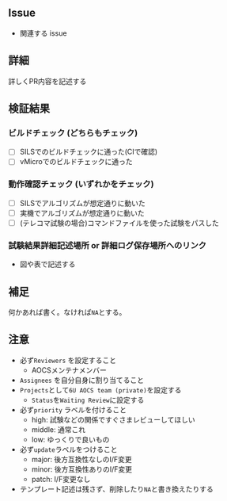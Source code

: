 ## Issue
- 関連する issue

## 詳細
詳しくPR内容を記述する

## 検証結果
### ビルドチェック (どちらもチェック)
- [ ] SILSでのビルドチェックに通った(CIで確認)
- [ ] vMicroでのビルドチェックに通った

### 動作確認チェック (いずれかをチェック)
- [ ] SILSでアルゴリズムが想定通りに動いた
- [ ] 実機でアルゴリズムが想定通りに動いた
- [ ] (テレコマ試験の場合)コマンドファイルを使った試験をパスした

### 試験結果詳細記述場所 or 詳細ログ保存場所へのリンク
- 図や表で記述する

## 補足
何かあれば書く。なければ`NA`とする。

## 注意
- 必ず`Reviewers` を設定すること
  - AOCSメンテナメンバー
- `Assignees` を自分自身に割り当てること
- `Projects`として`6U AOCS team (private)`を設定する
  - `Status`を`Waiting Review`に設定する
- 必ず`priority` ラベルを付けること
  - high: 試験などの関係ですぐさまレビューしてほしい
  - middle: 通常これ
  - low: ゆっくりで良いもの
- 必ず`update`ラベルをつけること
  - major: 後方互換性なしのI/F変更
  - minor: 後方互換性ありのI/F変更
  - patch: I/F変更なし
- テンプレート記述は残さず、削除したり`NA`と書き換えたりする
